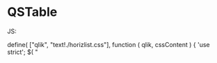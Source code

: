 # QSTable

JS:


define( ["qlik", "text!./horizlist.css"],
	function ( qlik, cssContent ) {
		'use strict';
		$( "<style>" ).html( cssContent ).appendTo( "head" );
		return {
			initialProperties: {
				qListObjectDef: {
					qShowAlternatives: true,
					qFrequencyMode: "V",
					qSortCriterias: {
						qSortByState: 1
					},
					qInitialDataFetch: [{
						qWidth: 2,
						qHeight: 50
					}]
				},
				fixed: true,
				width: 25,
				percent: true,
				selectionMode: "CONFIRM"
			},
			definition: {
				type: "items",
				component: "accordion",
				items: {
					width: {
						type: "items",
						label: "Width and Selections",
						items: {
							fixed: {
								ref: "fixed",
								label: "Fixed width",
								type: "boolean",
								defaultValue: true
							},
							width: {
								ref: "width",
								label: "Width",
								type: "number",
								defaultValue: 25,
								show: function ( data ) {
									return data.fixed;
								}
							},
							percent: {
								ref: "percent",
								type: "boolean",
								label: "Unit",
								component: "switch",
								defaultValue: true,
								options: [{
									value: true,
									label: "Percent"
								}, {
									value: false,
									label: "Pixels"
								}],
								show: function ( data ) {
									return data.fixed;
								}
							},
							selection: {
								type: "string",
								component: "dropdown",
								label: "Selection mode",
								ref: "selectionMode",
								options: [{
									value: "NO",
									label: "No selections"
								}, {
									value: "CONFIRM",
									label: "Confirm selections"
								}, {
									value: "QUICK",
									label: "Quick selection"
								}, {
									value: "REPLACE",
									label: "Replace selection"
								}]
							}
						}
					},
					dimension: {
						type: "items",
						label: "Dimensions",
						ref: "qListObjectDef",
						min: 1,
						max: 1,
						items: {
							label: {
								type: "string",
								ref: "qListObjectDef.qDef.qFieldLabels.0",
								label: "Label",
								show: true
							},
							libraryId: {
								type: "string",
								component: "library-item",
								libraryItemType: "dimension",
								ref: "qListObjectDef.qLibraryId",
								label: "Dimension",
								show: function ( data ) {
									return data.qListObjectDef && data.qListObjectDef.qLibraryId;
								}
							},
							field: {
								type: "string",
								expression: "always",
								expressionType: "dimension",
								ref: "qListObjectDef.qDef.qFieldDefs.0",
								defaultValue: "=ValueList('A','B','C')",
								label: "Field",
								show: function ( data ) {
									return data.qListObjectDef && !data.qListObjectDef.qLibraryId;
								}
							},
							frequency: {
								type: "string",
								component: "dropdown",
								label: "Frequency mode",
								ref: "qListObjectDef.qFrequencyMode",
								options: [{
									value: "N",
									label: "No frequency"
								}, {
									value: "V",
									label: "Absolute value"
								}, {
									value: "P",
									label: "Percent"
								}, {
									value: "R",
									label: "Relative"
								}],
								defaultValue: "V"
							},
							qSortByLoadOrder: {
								type: "numeric",
								component: "dropdown",
								label: "Sort by Load Order",
								ref: "qListObjectDef.qDef.qSortCriterias.0.qSortByLoadOrder",
								options: [{
									value: 1,
									label: "Ascending"
								}, {
									value: 0,
									label: "No"
								}, {
									value: -1,
									label: "Descending"
								}],
								defaultValue: 0
							},
							qSortByState: {
								type: "numeric",
								component: "dropdown",
								label: "Sort by State",
								ref: "qListObjectDef.qDef.qSortCriterias.0.qSortByState",
								options: [{
									value: 1,
									label: "Ascending"
								}, {
									value: 0,
									label: "No"
								}, {
									value: -1,
									label: "Descending"
								}],
								defaultValue: 0
							},
							qSortByFrequency: {
								type: "numeric",
								component: "dropdown",
								label: "Sort by Frequence",
								ref: "qListObjectDef.qDef.qSortCriterias.0.qSortByFrequency",
								options: [{
									value: -1,
									label: "Ascending"
								}, {
									value: 0,
									label: "No"
								}, {
									value: 1,
									label: "Descending"
								}],
								defaultValue: 0
							},
							qSortByNumeric: {
								type: "numeric",
								component: "dropdown",
								label: "Sort by Numeric",
								ref: "qListObjectDef.qDef.qSortCriterias.0.qSortByNumeric",
								options: [{
									value: 1,
									label: "Ascending"
								}, {
									value: 0,
									label: "No"
								}, {
									value: -1,
									label: "Descending"
								}],
								defaultValue: 0
							},
							qSortByAscii: {
								type: "numeric",
								component: "dropdown",
								label: "Sort by Alphabetical",
								ref: "qListObjectDef.qDef.qSortCriterias.0.qSortByAscii",
								options: [{
									value: 1,
									label: "Ascending"
								}, {
									value: 0,
									label: "No"
								}, {
									value: -1,
									label: "Descending"
								}],
								defaultValue: 0
							}
						}
					},
					settings: {
						uses: "settings"
					}
				}
			},
			support: {
				snapshot: true,
				export: true,
				exportData: false
			},
			paint: function ( $element, layout ) {
				var self = this, html = "<ul>", style;
				if ( layout.fixed ) {
					style = 'style="width:' + layout.width + (layout.percent ? '%' : 'px') + ';"';
				} else {
					style = '';
				}
				layout.qListObject.qDataPages[0].qMatrix.forEach( function ( row ) {
					html += '<li ' + style + ' class="data state' + row[0].qState + '" data-value="' + row[0].qElemNumber + '">' + row[0].qText;
					if ( row[0].qFrequency ) {
						html += '<span>' + row[0].qFrequency + '</span>';
					}
					html += '</li>';
				} );
				html += "</ul>";
				$element.html( html );
				if ( this.selectionsEnabled && layout.selectionMode !== "NO" ) {
					$element.find( 'li' ).on( 'click', function () {
						if ( this.hasAttribute( "data-value" ) ) {
							var value = parseInt( this.getAttribute( "data-value" ), 10 ), dim = 0;
							if ( layout.selectionMode === "CONFIRM" ) {
								self.selectValues( dim, [value], true );
								this.classList.toggle( "selected" );
							} else if ( layout.selectionMode === "REPLACE" ) {
								self.backendApi.selectValues( dim, [value], false );
							} else {
								self.backendApi.selectValues( dim, [value], true );
							}
						}
					} );
				}
				return qlik.Promise.resolve();
			}
		};
	} );
  
  
  
  CSS::
  
  
  .qv-object-com-qliktech-horizlist .qv-object-content {
	overflow: auto;
}
.qv-object-com-qliktech-horizlist ul {
	list-style: none;
}
.qv-object-com-qliktech-horizlist li.data {
	display: inline-block;
	margin: 3px;
	padding: 4px;
	border-top: 1px solid #ddd;
	border-left: 1px solid #ddd;
	border-bottom: 1px solid #111;
	border-right: 1px solid #111;
	white-space: nowrap;
	overflow: hidden;
	text-overflow: ellipsis;
}
/* frequency */
.qv-object-com-qliktech-horizlist li.data span {
	padding-left: 10px;
	font-style: italic;
	float:right;
}
/* colors when NOT in selection mode*/
.qv-object-com-qliktech-horizlist li.stateS, .qv-object-com-qliktech-horizlist li.stateL {
	background-image: linear-gradient(top, #52cc52, #4dc04d);
	background-image: -o-linear-gradient(top, #52cc52, #4dc04d);
	background-image: -moz-linear-gradient(top, #52cc52, #4dc04d);
	background-image: -webkit-linear-gradient(top, #52cc52, #4dc04d);
	background-image: -ms-linear-gradient(top, #52cc52, #4dc04d);
	color: #fff;
}

.qv-object-com-qliktech-horizlist li.stateX, .qv-object-com-qliktech-horizlist li.stateXL, .qv-object-com-qliktech-horizlist li.stateXS {
	background-color: #A9A9A9;
	color: #fff;
}

/* colors when in selection mode*/
.qv-object-com-qliktech-horizlist li.stateA, .qv-object-com-qliktech-horizlist.qv-selections-active li {
	background-image: none;
	background-color: #ddd;
	color: #000;
}
.qv-object-com-qliktech-horizlist.qv-object-com-qliktech-horizlist li.selected {
	background-image: linear-gradient(top, #52cc52, #4dc04d);
	background-image: -o-linear-gradient(top, #52cc52, #4dc04d);
	background-image: -moz-linear-gradient(top, #52cc52, #4dc04d);
	background-image: -webkit-linear-gradient(top, #52cc52, #4dc04d);
	background-image: -ms-linear-gradient(top, #52cc52, #4dc04d);
	color: #fff;
}



QEXT:


{
	"name" : "Horizontal Listbox",
	"description" : "Horizontal Listbox Extension Example",
	"icon" : "list",
	"type" : "visualization",
	"version": "3.0",
	"author" : "Qlik",
	"homepage" : "http://help.qlik.com/sense/en-US/developer",
	"keywords" : "qlik-sense, visualization",
	"license" : "MIT",
	"repository" : "",
    "dependencies" : { "qlik-sense" : ">=3.0.x" }
}
